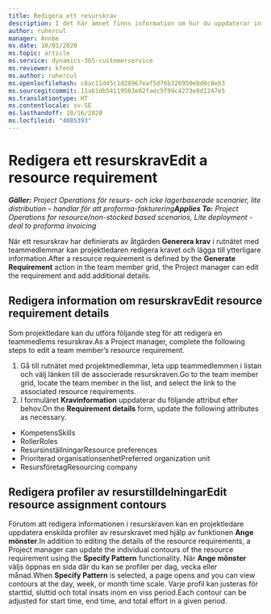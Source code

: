 ```yaml
---
title: Redigera ett resurskrav
description: I det här ämnet finns information om hur du uppdaterar information om resurskrav.
author: ruhercul
manager: Annbe
ms.date: 10/01/2020
ms.topic: article
ms.service: dynamics-365-customerservice
ms.reviewer: kfend
ms.author: ruhercul
ms.openlocfilehash: c8ac11d45c1d28967eaf5d76b326950ebd0c8eb3
ms.sourcegitcommit: 11a61db54119503e82faec5f99c4273e8d1247e5
ms.translationtype: HT
ms.contentlocale: sv-SE
ms.lasthandoff: 10/16/2020
ms.locfileid: "4085393"
---
```

# <a name="edit-a-resource-requirement"></a><span data-ttu-id="83671-103">Redigera ett resurskrav</span><span class="sxs-lookup"><span data-stu-id="83671-103">Edit a resource requirement</span></span>

<span data-ttu-id="83671-104">_**Gäller:** Project Operations för resurs- och icke lagerbaserade scenarier, lite distribution – handlar för att proforma-fakturering_</span><span class="sxs-lookup"><span data-stu-id="83671-104">_**Applies To:** Project Operations for resource/non-stocked based scenarios, Lite deployment - deal to proforma invoicing_</span></span>

<span data-ttu-id="83671-105">När ett resurskrav har definierats av åtgärden **Generera krav** i rutnätet med teammedlemmar kan projektledaren redigera kravet och lägga till ytterligare information.</span><span class="sxs-lookup"><span data-stu-id="83671-105">After a resource requirement is defined by the **Generate Requirement** action in the team member grid, the Project manager can edit the requirement and add additional details.</span></span>

## <a name="edit-resource-requirement-details"></a><span data-ttu-id="83671-106">Redigera information om resurskrav</span><span class="sxs-lookup"><span data-stu-id="83671-106">Edit resource requirement details</span></span>

<span data-ttu-id="83671-107">Som projektledare kan du utföra följande steg för att redigera en teammedlems resurskrav.</span><span class="sxs-lookup"><span data-stu-id="83671-107">As a Project manager, complete the following steps to edit a team member’s resource requirement.</span></span>

1. <span data-ttu-id="83671-108">Gå till rutnätet med projektmedlemmar, leta upp teammedlemmen i listan och välj länken till de associerade resurskraven.</span><span class="sxs-lookup"><span data-stu-id="83671-108">Go to the team member grid, locate the team member in the list, and select the link to the associated resource requirements.</span></span>
2. <span data-ttu-id="83671-109">I formuläret **Kravinformation** uppdaterar du följande attribut efter behov.</span><span class="sxs-lookup"><span data-stu-id="83671-109">On the **Requirement details** form, update the following attributes as necessary.</span></span>

- <span data-ttu-id="83671-110">Kompetens</span><span class="sxs-lookup"><span data-stu-id="83671-110">Skills</span></span>
- <span data-ttu-id="83671-111">Roller</span><span class="sxs-lookup"><span data-stu-id="83671-111">Roles</span></span>
- <span data-ttu-id="83671-112">Resursinställningar</span><span class="sxs-lookup"><span data-stu-id="83671-112">Resource preferences</span></span>
- <span data-ttu-id="83671-113">Prioriterad organisationsenhet</span><span class="sxs-lookup"><span data-stu-id="83671-113">Preferred organization unit</span></span>
- <span data-ttu-id="83671-114">Resursföretag</span><span class="sxs-lookup"><span data-stu-id="83671-114">Resourcing company</span></span>

## <a name="edit-resource-assignment-contours"></a><span data-ttu-id="83671-115">Redigera profiler av resurstilldelningar</span><span class="sxs-lookup"><span data-stu-id="83671-115">Edit resource assignment contours</span></span>

<span data-ttu-id="83671-116">Förutom att redigera informationen i resurskraven kan en projektledare uppdatera enskilda profiler av resurskravet med hjälp av funktionen **Ange mönster**.</span><span class="sxs-lookup"><span data-stu-id="83671-116">In addition to editing the details of the resource requirements, a Project manager can update the individual contours of the resource requirement using the **Specify Pattern** functionality.</span></span> <span data-ttu-id="83671-117">När **Ange mönster** väljs öppnas en sida där du kan se profiler per dag, vecka eller månad.</span><span class="sxs-lookup"><span data-stu-id="83671-117">When **Specify Pattern** is selected, a page opens and you can view contours at the day, week, or month time scale.</span></span> <span data-ttu-id="83671-118">Varje profil kan justeras för starttid, sluttid och total insats inom en viss period.</span><span class="sxs-lookup"><span data-stu-id="83671-118">Each contour can be adjusted for start time, end time, and total effort in a given period.</span></span>